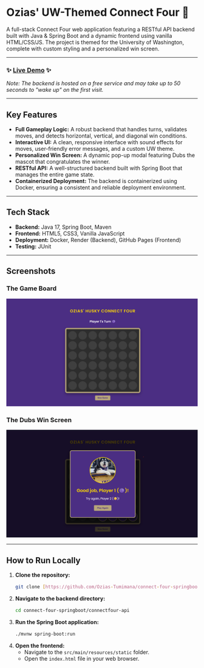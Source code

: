 # Ozias' UW-Themed Connect Four 🐺

A full-stack Connect Four web application featuring a RESTful API backend built with Java & Spring Boot and a dynamic frontend using vanilla HTML/CSS/JS. The project is themed for the University of Washington, complete with custom styling and a personalized win screen.

---

### **✨ [Live Demo]( https://ozias-tumimana.github.io/connect-four-springboot/)** ✨

*Note: The backend is hosted on a free service and may take up to 50 seconds to "wake up" on the first visit.*

---

## **Key Features**

* **Full Gameplay Logic:** A robust backend that handles turns, validates moves, and detects horizontal, vertical, and diagonal win conditions.
* **Interactive UI:** A clean, responsive interface with sound effects for moves, user-friendly error messages, and a custom UW theme.
* **Personalized Win Screen:** A dynamic pop-up modal featuring Dubs the mascot that congratulates the winner.
* **RESTful API:** A well-structured backend built with Spring Boot that manages the entire game state.
* **Containerized Deployment:** The backend is containerized using Docker, ensuring a consistent and reliable deployment environment.

---

## **Tech Stack**

* **Backend:** Java 17, Spring Boot, Maven
* **Frontend:** HTML5, CSS3, Vanilla JavaScript
* **Deployment:** Docker, Render (Backend), GitHub Pages (Frontend)
* **Testing:** JUnit

---

## **Screenshots**

### The Game Board
![Game Board Screenshot](https://github.com/Ozias-Tumimana/connect-four-springboot/blob/11cb427f74ce2e99cbb221f99290a80198f81277/docs/images/husky-connect4-gameboard.png)

### The Dubs Win Screen
![Win Screen Screenshot](https://github.com/Ozias-Tumimana/connect-four-springboot/blob/11cb427f74ce2e99cbb221f99290a80198f81277/docs/images/husky-connect4-gameboard-winscreen.png)

---

## **How to Run Locally**

1.  **Clone the repository:**
    ```bash
    git clone [https://github.com/Ozias-Tumimana/connect-four-springboot.git](https://github.com/Ozias-Tumimana/connect-four-springboot.git)
    ```
2.  **Navigate to the backend directory:**
    ```bash
    cd connect-four-springboot/connectfour-api
    ```
3.  **Run the Spring Boot application:**
    ```bash
    ./mvnw spring-boot:run
    ```
4.  **Open the frontend:**
    * Navigate to the `src/main/resources/static` folder.
    * Open the `index.html` file in your web browser.
